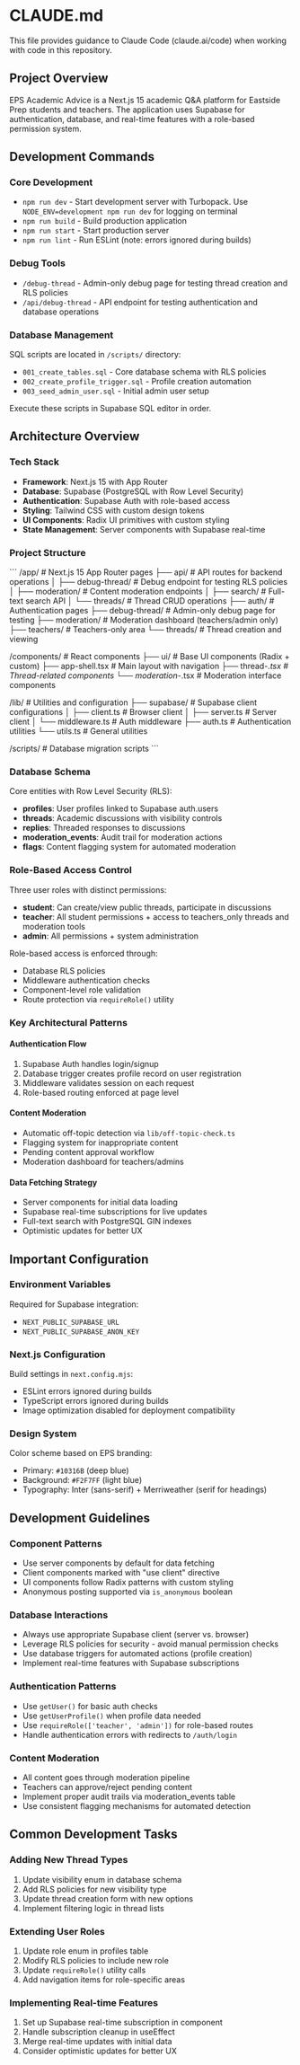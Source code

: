 # CLAUDE.md

This file provides guidance to Claude Code (claude.ai/code) when working with code in this repository.

## Project Overview

EPS Academic Advice is a Next.js 15 academic Q&A platform for Eastside Prep students and teachers. The application uses Supabase for authentication, database, and real-time features with a role-based permission system.

## Development Commands

### Core Development
- `npm run dev` - Start development server with Turbopack. Use `NODE_ENV=development npm run dev` for logging on terminal
- `npm run build` - Build production application
- `npm run start` - Start production server
- `npm run lint` - Run ESLint (note: errors ignored during builds)

### Debug Tools
- `/debug-thread` - Admin-only debug page for testing thread creation and RLS policies
- `/api/debug-thread` - API endpoint for testing authentication and database operations

### Database Management
SQL scripts are located in `/scripts/` directory:
- `001_create_tables.sql` - Core database schema with RLS policies
- `002_create_profile_trigger.sql` - Profile creation automation
- `003_seed_admin_user.sql` - Initial admin user setup

Execute these scripts in Supabase SQL editor in order.

## Architecture Overview

### Tech Stack
- **Framework**: Next.js 15 with App Router
- **Database**: Supabase (PostgreSQL with Row Level Security)
- **Authentication**: Supabase Auth with role-based access
- **Styling**: Tailwind CSS with custom design tokens
- **UI Components**: Radix UI primitives with custom styling
- **State Management**: Server components with Supabase real-time

### Project Structure

\`\`\`
/app/                    # Next.js 15 App Router pages
├── api/                 # API routes for backend operations
│   ├── debug-thread/    # Debug endpoint for testing RLS policies
│   ├── moderation/      # Content moderation endpoints
│   ├── search/          # Full-text search API
│   └── threads/         # Thread CRUD operations
├── auth/                # Authentication pages
├── debug-thread/        # Admin-only debug page for testing
├── moderation/          # Moderation dashboard (teachers/admin only)
├── teachers/            # Teachers-only area
└── threads/             # Thread creation and viewing

/components/             # React components
├── ui/                  # Base UI components (Radix + custom)
├── app-shell.tsx        # Main layout with navigation
├── thread-*.tsx         # Thread-related components
└── moderation-*.tsx     # Moderation interface components

/lib/                    # Utilities and configuration
├── supabase/            # Supabase client configurations
│   ├── client.ts        # Browser client
│   ├── server.ts        # Server client
│   └── middleware.ts    # Auth middleware
├── auth.ts              # Authentication utilities
└── utils.ts             # General utilities

/scripts/                # Database migration scripts
\`\`\`

### Database Schema

Core entities with Row Level Security (RLS):
- **profiles**: User profiles linked to Supabase auth.users
- **threads**: Academic discussions with visibility controls
- **replies**: Threaded responses to discussions
- **moderation_events**: Audit trail for moderation actions
- **flags**: Content flagging system for automated moderation

### Role-Based Access Control

Three user roles with distinct permissions:
- **student**: Can create/view public threads, participate in discussions
- **teacher**: All student permissions + access to teachers_only threads and moderation tools
- **admin**: All permissions + system administration

Role-based access is enforced through:
- Database RLS policies
- Middleware authentication checks
- Component-level role validation
- Route protection via `requireRole()` utility

### Key Architectural Patterns

#### Authentication Flow
1. Supabase Auth handles login/signup
2. Database trigger creates profile record on user registration
3. Middleware validates session on each request
4. Role-based routing enforced at page level

#### Content Moderation
- Automatic off-topic detection via `lib/off-topic-check.ts`
- Flagging system for inappropriate content
- Pending content approval workflow
- Moderation dashboard for teachers/admins

#### Data Fetching Strategy
- Server components for initial data loading
- Supabase real-time subscriptions for live updates
- Full-text search with PostgreSQL GIN indexes
- Optimistic updates for better UX

## Important Configuration

### Environment Variables
Required for Supabase integration:
- `NEXT_PUBLIC_SUPABASE_URL`
- `NEXT_PUBLIC_SUPABASE_ANON_KEY`

### Next.js Configuration
Build settings in `next.config.mjs`:
- ESLint errors ignored during builds
- TypeScript errors ignored during builds
- Image optimization disabled for deployment compatibility

### Design System
Color scheme based on EPS branding:
- Primary: `#10316B` (deep blue)
- Background: `#F2F7FF` (light blue)
- Typography: Inter (sans-serif) + Merriweather (serif for headings)

## Development Guidelines

### Component Patterns
- Use server components by default for data fetching
- Client components marked with "use client" directive
- UI components follow Radix patterns with custom styling
- Anonymous posting supported via `is_anonymous` boolean

### Database Interactions
- Always use appropriate Supabase client (server vs. browser)
- Leverage RLS policies for security - avoid manual permission checks
- Use database triggers for automated actions (profile creation)
- Implement real-time features with Supabase subscriptions

### Authentication Patterns
- Use `getUser()` for basic auth checks
- Use `getUserProfile()` when profile data needed
- Use `requireRole(['teacher', 'admin'])` for role-based routes
- Handle authentication errors with redirects to `/auth/login`

### Content Moderation
- All content goes through moderation pipeline
- Teachers can approve/reject pending content
- Implement proper audit trails via moderation_events table
- Use consistent flagging mechanisms for automated detection

## Common Development Tasks

### Adding New Thread Types
1. Update visibility enum in database schema
2. Add RLS policies for new visibility type
3. Update thread creation form with new options
4. Implement filtering logic in thread lists

### Extending User Roles
1. Update role enum in profiles table
2. Modify RLS policies to include new role
3. Update `requireRole()` utility calls
4. Add navigation items for role-specific areas

### Implementing Real-time Features
1. Set up Supabase real-time subscription in component
2. Handle subscription cleanup in useEffect
3. Merge real-time updates with initial data
4. Consider optimistic updates for better UX
